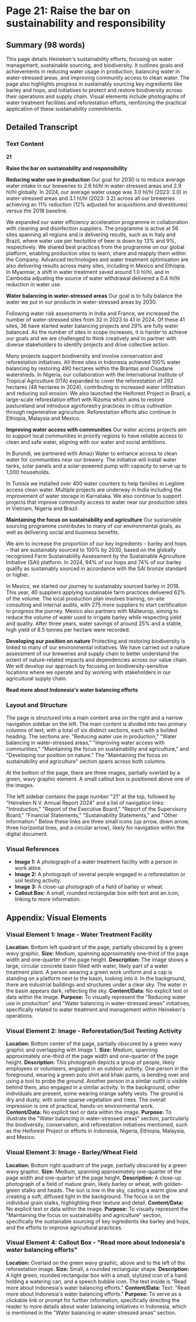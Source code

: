 # Page 21: Raise the bar on sustainability and responsibility

## Summary (98 words)
This page details Heineken's sustainability efforts, focusing on water management, sustainable sourcing, and biodiversity. It outlines goals and achievements in reducing water usage in production, balancing water in water-stressed areas, and improving community access to clean water. The page also highlights progress in sustainably sourcing key ingredients like barley and hops, and initiatives to protect and restore biodiversity across their operations and supply chain. Visual elements include photographs of water treatment facilities and reforestation efforts, reinforcing the practical application of these sustainability commitments.

## Detailed Transcript

### Text Content

**21**

**Raise the bar on sustainability and responsibility**

**Reducing water use in production**
Our goal for 2030 is to reduce average water intake in our breweries to 2.6 hl/hl in water-stressed areas and 2.9 hl/hl globally. In 2024, our average water usage was 3.0 hl/hl (2023: 3.0) in water-stressed areas and 3.1 hl/hl (2023: 3.2) across all our breweries achieving an 11% reduction (12% adjusted for acquisitions and divestitures) versus the 2018 baseline.

We expanded our water efficiency acceleration programme in collaboration with cleaning and disinfection suppliers. The programme is active at 56 sites spanning all regions and is delivering results, such as in Italy and Brazil, where water use per hectolitre of beer is down by 13% and 9%, respectively. We shared best practices from the programme on our global platform, enabling production sites to learn, share and reapply them within the Company. Advanced technologies and water treatment optimisation are also delivering results across many sites, including in Mexico and Ethiopia. In Myanmar, a shift in water treatment saved around 1.0 hl/hl, and in Cambodia adjusting the source of water withdrawal delivered a 0.4 hl/hl reduction in water use.

**Water balancing in water-stressed areas**
Our goal is to fully balance the water we put in our products in water-stressed areas by 2030.

Following water risk assessments in India and France, we increased the number of water-stressed sites from 32 in 2023 to 41 in 2024. Of these 41 sites, 36 have started water balancing projects and 29% are fully water balanced. As the number of sites in scope increases, it is harder to achieve our goals and we are challenged to think creatively and to partner with diverse stakeholders to identify projects and drive collective action.

Many projects support biodiversity and involve conservation and reforestation initiatives. All three sites in Indonesia achieved 100% water balancing by restoring 490 hectares within the Brantas and Cisadane watersheds. In Nigeria, our collaboration with the International Institute of Tropical Agriculture (IITA) expanded to cover the reforestation of 292 hectares (48 hectares in 2024), contributing to increased water infiltration and reducing soil erosion. We also launched the Heiforest Project in Brazil, a large-scale reforestation effort with Rizoma which aims to restore pastureland and introduce agroforestry practices in citrus cultivation through regenerative agriculture. Reforestation efforts also continue in Ethiopia, Malaysia and Mexico.

**Improving water access with communities**
Our water access projects aim to support local communities in priority regions to have reliable access to clean and safe water, aligning with our water and social ambitions.

In Burundi, we partnered with Amazi Water to enhance access to clean water for communities near our brewery. The initiative will install water tanks, solar panels and a solar-powered pump with capacity to serve up to 1,000 households.

In Tunisia we installed over 400 water counters to help families in Leglime access clean water. Multiple projects are underway in India including the improvement of water storage in Karnataka. We also continue to support projects that improve community access to water near our production sites in Vietnam, Nigeria and Brazil.

**Maintaining the focus on sustainability and agriculture**
Our sustainable sourcing programme contributes to many of our environmental goals, as well as delivering social and business benefits.

We aim to increase the proportion of our key ingredients – barley and hops – that are sustainably sourced to 100% by 2030, based on the globally recognised Farm Sustainability Assessment by the Sustainable Agriculture Initiative (SAI) platform. In 2024, 94% of our hops and 74% of our barley qualify as sustainably sourced in accordance with the SAI bronze standard or higher.

In Mexico, we started our journey to sustainably sourced barley in 2018. This year, 40 suppliers applying sustainable farm practices delivered 62% of the volume. The local production plan involves training, on-site consulting and internal audits, with 275 more suppliers to start certification to progress the journey. Mexico also partners with Malteurop, aiming to reduce the volume of water used to irrigate barley while respecting yield and quality. After three years, water savings of around 25% and a stable, high yield of 8.5 tonnes per hectare were recorded.

**Developing our position on nature**
Protecting and restoring biodiversity is linked to many of our environmental initiatives. We have carried out a nature assessment of our breweries and supply chain to better understand the extent of nature-related impacts and dependencies across our value chain. We will develop our approach by focusing on biodiversity-sensitive locations where we operate and by working with stakeholders in our agricultural supply chain.

**Read more about Indonesia's water balancing efforts**

### Layout and Structure
The page is structured into a main content area on the right and a narrow navigation sidebar on the left. The main content is divided into two primary columns of text, with a total of six distinct sections, each with a bolded heading. The sections are: "Reducing water use in production," "Water balancing in water-stressed areas," "Improving water access with communities," "Maintaining the focus on sustainability and agriculture," and "Developing our position on nature." The "Maintaining the focus on sustainability and agriculture" section spans across both columns.

At the bottom of the page, there are three images, partially overlaid by a green, wavy graphic element. A small callout box is positioned above one of the images.

The left sidebar contains the page number "21" at the top, followed by "Heineken N.V. Annual Report 2024" and a list of navigation links: "Introduction," "Report of the Executive Board," "Report of the Supervisory Board," "Financial Statements," "Sustainability Statements," and "Other Information." Below these links are three small icons (up arrow, down arrow, three horizontal lines, and a circular arrow), likely for navigation within the digital document.

### Visual References
- **Image 1:** A photograph of a water treatment facility with a person in work attire.
- **Image 2:** A photograph of several people engaged in a reforestation or soil testing activity.
- **Image 3:** A close-up photograph of a field of barley or wheat.
- **Callout Box:** A small, rounded rectangular box with text and an icon, linking to more information.

## Appendix: Visual Elements

### Visual Element 1: Image - Water Treatment Facility
**Location:** Bottom left quadrant of the page, partially obscured by a green wavy graphic.
**Size:** Medium, spanning approximately one-third of the page width and one-quarter of the page height.
**Description:** The image shows a large, circular concrete basin filled with water, likely part of a water treatment plant. A person wearing a green work uniform and a cap is standing on a platform next to the basin, looking into it. In the background, there are industrial buildings and structures under a clear sky. The water in the basin appears dark, reflecting the sky.
**Content/Data:** No explicit text or data within the image.
**Purpose:** To visually represent the "Reducing water use in production" and "Water balancing in water-stressed areas" initiatives, specifically related to water treatment and management within Heineken's operations.

### Visual Element 2: Image - Reforestation/Soil Testing Activity
**Location:** Bottom center of the page, partially obscured by a green wavy graphic and overlapping with Image 1.
**Size:** Medium, spanning approximately one-third of the page width and one-quarter of the page height.
**Description:** This photograph depicts a group of people, likely employees or volunteers, engaged in an outdoor activity. One person in the foreground, wearing a green polo shirt and khaki pants, is bending over and using a tool to probe the ground. Another person in a similar outfit is visible behind them, also engaged in a similar activity. In the background, other individuals are present, some wearing orange safety vests. The ground is dry and dusty, with some sparse vegetation and trees. The overall impression is one of practical, hands-on environmental work.
**Content/Data:** No explicit text or data within the image.
**Purpose:** To illustrate the "Water balancing in water-stressed areas" section, particularly the biodiversity, conservation, and reforestation initiatives mentioned, such as the Heiforest Project or efforts in Indonesia, Nigeria, Ethiopia, Malaysia, and Mexico.

### Visual Element 3: Image - Barley/Wheat Field
**Location:** Bottom right quadrant of the page, partially obscured by a green wavy graphic.
**Size:** Medium, spanning approximately one-quarter of the page width and one-quarter of the page height.
**Description:** A close-up photograph of a field of mature grain, likely barley or wheat, with golden-green stalks and heads. The sun is low in the sky, casting a warm glow and creating a soft, diffused light in the background. The focus is on the individual grain stalks, highlighting their texture and detail.
**Content/Data:** No explicit text or data within the image.
**Purpose:** To visually represent the "Maintaining the focus on sustainability and agriculture" section, specifically the sustainable sourcing of key ingredients like barley and hops, and the efforts to improve agricultural practices.

### Visual Element 4: Callout Box - "Read more about Indonesia's water balancing efforts"
**Location:** Overlaid on the green wavy graphic, above and to the left of the reforestation image.
**Size:** Small, a rounded rectangular shape.
**Description:** A light green, rounded rectangular box with a small, stylized icon of a hand holding a watering can, and a speech bubble icon. The text inside is "Read more about Indonesia's water balancing efforts."
**Content/Data:** Text: "Read more about Indonesia's water balancing efforts."
**Purpose:** To serve as a clickable link or prompt for further information, specifically directing the reader to more details about water balancing initiatives in Indonesia, which is mentioned in the "Water balancing in water-stressed areas" section.
